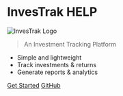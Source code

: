 <!-- _coverpage.md -->

# InvesTrak HELP

![InvesTrak Logo](images/0.0_investrak_logo.png ":size=120") 

> An Investment Tracking Platform

- Simple and lightweight
- Track investments & returns
- Generate reports & analytics

[Get Started](#main)
[GitHub](https://github.com/yourusername/investrak-iic)

